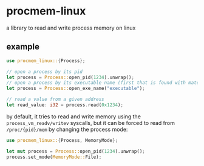 # procmem-linux

a library to read and write process memory on linux

## example

```rust
use procmem_linux::{Process};

// open a process by its pid
let process = Process::open_pid(1234).unwrap();
// open a process by its executable name (first that is found with matching name)
let process = Process::open_exe_name("executable");

// read a value from a given address
let read_value: i32 = process.read(0x1234);
```

by default, it tries to read and write memory using the `process_vm_readv/writev` syscalls,
but it can be forced to read from `/proc/{pid}/mem` by changing the process mode:

```rust
use procmem_linux::{Process, MemoryMode};

let mut process = Process::open_pid(1234).unwrap();
process.set_mode(MemoryMode::File);
```
